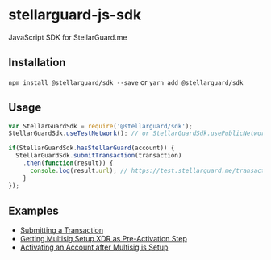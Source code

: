 # stellarguard-js-sdk

JavaScript SDK for StellarGuard.me

## Installation

`npm install @stellarguard/sdk --save` or `yarn add @stellarguard/sdk`

## Usage

```js
var StellarGuardSdk = require('@stellarguard/sdk');
StellarGuardSdk.useTestNetwork(); // or StellarGuardSdk.usePublicNetwork();

if(StellarGuardSdk.hasStellarGuard(account)) {
  StellarGuardSdk.submitTransaction(transaction)
    .then(function(result)) {
      console.log(result.url); // https://test.stellarguard.me/transactions/<id>
    }
});
```

## Examples

* [Submitting a Transaction](examples/submitTransaction.js)
* [Getting Multisig Setup XDR as Pre-Activation Step](examples/getMultisigSetup.js)
* [Activating an Account after Multisig is Setup](examples/activateAccount.js)
